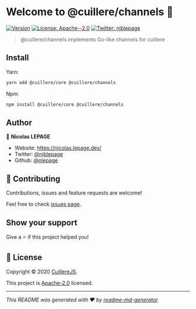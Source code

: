 # Welcome to @cuillere/channels 🥄

[![Version](https://img.shields.io/npm/v/@cuillere/channels.svg)](https://www.npmjs.com/package/@cuillere/channels)
[![License: Apache--2.0](https://img.shields.io/badge/License-Apache--2.0-yellow.svg)](https://spdx.org/licenses/Apache-2.0.html)
[![Twitter: njblepage](https://img.shields.io/twitter/follow/njblepage.svg?style=social)](https://twitter.com/njblepage)

> @cuillere/channels implements Go-like channels for cuillere

## Install

Yarn:

```sh
yarn add @cuillere/core @cuillere/channels
```

Npm:

```sh
npm install @cuillere/core @cuillere/channels
```

## Author

👤 **Nicolas LEPAGE**

* Website: https://nicolas.lepage.dev/
* Twitter: [@njblepage](https://twitter.com/njblepage)
* Github: [@nlepage](https://github.com/nlepage)

## 🤝 Contributing

Contributions, issues and feature requests are welcome!

Feel free to check [issues page](https://github.com/cuillerejs/cuillere/issues). 

## Show your support

Give a ⭐️ if this project helped you!


## 📝 License

Copyright © 2020 [CuillereJS](https://github.com/cuillerejs).

This project is [Apache-2.0](https://spdx.org/licenses/Apache-2.0.html) licensed.

***
_This README was generated with ❤️ by [readme-md-generator](https://github.com/kefranabg/readme-md-generator)_